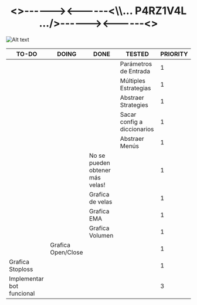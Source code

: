 <h1 align="center"><>------><------<\\... P4RZ1V4L .../>------><------<></h1>

![Alt text](https://www.gamersglobal.de/sites/gamersglobal.de/files/galerie/280/VirtuaVerse_03.jpg "p4rz1v4l")

| TO-DO                     | DOING               | DONE                            | TESTED                      | PRIORITY |
|---------------------------|---------------------|---------------------------------|-----------------------------|----------|
|                           |                     |                                 | Parámetros de Entrada       | 1        |
|                           |                     |                                 | Múltiples Estrategias       | 1        |
|                           |                     |                                 | Abstraer Strategies         | 1        |
|                           |                     |                                 | Sacar config a diccionarios | 1        |
|                           |                     |                                 | Abstraer Menús              | 1        |
|                           |                     | No se pueden obtener más velas! |                             | 1        |
|                           |                     | Grafica de velas                |                             | 1        |
|                           |                     | Grafica EMA                     |                             | 1        |
|                           |                     | Grafica Volumen                 |                             | 1        |
|                           | Grafica Open/Close  |                                 |                             | 1        |
| Grafica Stoploss          |                     |                                 |                             | 1        |
| Implementar bot funcional |                     |                                 |                             | 3        |

